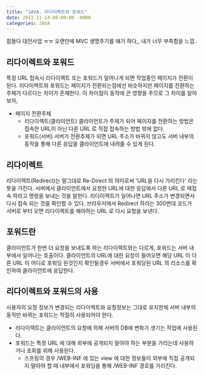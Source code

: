 ```yaml
---
title: "JAVA. 리다이렉트와 포워드"
date: 2022-11-14-00:00:00 -0000
categories: JAVA
---
```


힘들다 대전사업 ㅠㅠ
오랜만에 MVC 생명주기를 얘기 하다,, 내가 너무 부족함을 느낌.. 

## 리다이렉트와 포워드
특정 URL 접속시 리다이렉트 또는 포워드가 일어나게 되면 작업중인 페이지가 전환이 된다.
리다이렉트와 포워드는 페이지가 전환되는점에선 비슷하지만 페이지를 전환하는 주체가 다르다는 차이가 존재한다.
이 차이점이 동작에 큰 영향을 주므로 그 차이를 알아보자,

- 페이지 전환주체
    - 리다이렉트(클라이언트)
        클라이언트가 주체가 되어 페이지를 전환하는 방법은 접속한 URL이 아닌 다른 URL 로 직접 접속하는 방법 밖에 없다.
    - 포워드(서버)
        서버가 전환추체가 되면 URL 주소가 바뀌지 않고도 서버 내부의 동작을 통해 다른 응답을 클라이언트에 내려줄 수 있게 된다. 

## 리다이렉트
리다이렉트(Redirect)는 말그대로 Re-Direct 의 의미로써 'URL을 다시 가리킨다' 라는 뜻을 가진다. 서버에서 클라이언트에서 요청한 URL에 대한 응답에서 다른 URL 로 재접속 하라고 명령을 보내는 것을 말한다. 
리다이렉트가 일어나면 URL 주소가 변경되면서 다시 접속 되는 것을 확인할 수 있다.
브라우저에서 Redirect 하라는 300번대 코드가 서버로 부터 오면 리다이렉트를 해야하는 URL 로 다시 요청을 보낸다.

## 포워드란
클라이언트가 한번 더 요청을 보내도록 하는 리다이렉트와는 다르게, 포워드는 서버 내부에서 일어나는 호출이다. 클라이언트의 URL에 대한 요청이 들어오면 해당 URL 이 다른 URL 이 어디로 포워딩 된것인지 확인될경우 서버에서 포워딩된 URL 의 리소스를 확인하여 클라이언트에 응답한다. 

## 리다이렉트와 포워드의 사용
사용자의 요청 정보가 변경되는 리다이렉트와 요청정보는 그대로 유지한체 서버 내부의 동작만 바뀌는 포워드는 적절히 사용되어야 한다.
- 리다이렉트는 클라이언트의 요청에 의해 서버의 DB에 변화가 생기는 작업에 사용된다.
- 포워드는 특정 URL 에 대해 외부에 공개되지 말아야 하는 부분을 가리는데 사용하거나 조회를 위해 사용된다.
    - 스프링의 경우 /WEB-INF 에 있는 view 에 대한 정보들이 외부에 직접 공개되지 말아야 할 때 내부에서 포워딩을 통해 /WEB-INF 경로를 가리킨다.


